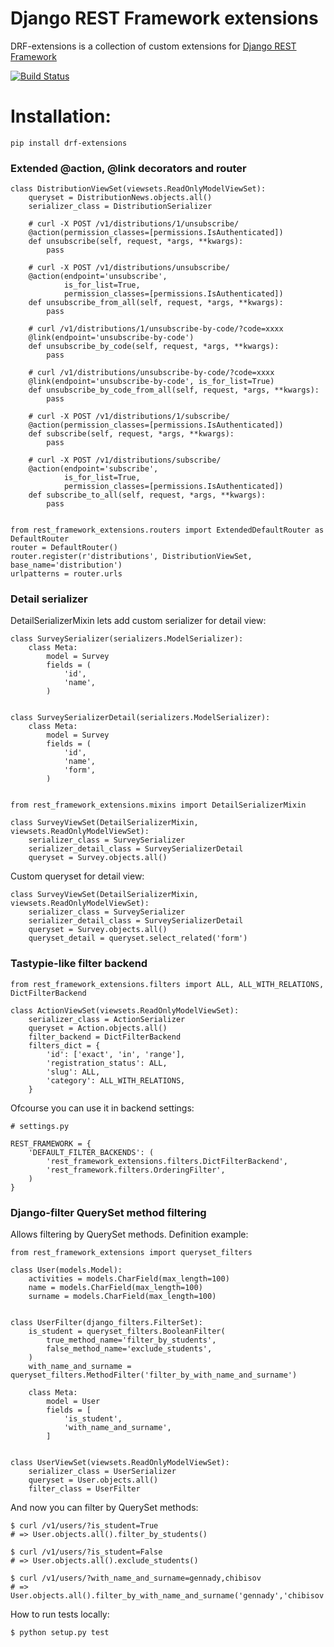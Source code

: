 # Django REST Framework extensions

DRF-extensions is a collection of custom extensions for [Django REST Framework](https://github.com/tomchristie/django-rest-framework)

[![Build Status](https://travis-ci.org/chibisov/drf-extensions.png?branch=master)](https://travis-ci.org/chibisov/drf-extensions)

# Installation:

    pip install drf-extensions

### Extended @action, @link decorators and router

    class DistributionViewSet(viewsets.ReadOnlyModelViewSet):
        queryset = DistributionNews.objects.all()
        serializer_class = DistributionSerializer

        # curl -X POST /v1/distributions/1/unsubscribe/
        @action(permission_classes=[permissions.IsAuthenticated])
        def unsubscribe(self, request, *args, **kwargs):
            pass

        # curl -X POST /v1/distributions/unsubscribe/
        @action(endpoint='unsubscribe',
                is_for_list=True,
                permission_classes=[permissions.IsAuthenticated])
        def unsubscribe_from_all(self, request, *args, **kwargs):
            pass

        # curl /v1/distributions/1/unsubscribe-by-code/?code=xxxx
        @link(endpoint='unsubscribe-by-code')
        def unsubscribe_by_code(self, request, *args, **kwargs):
            pass

        # curl /v1/distributions/unsubscribe-by-code/?code=xxxx
        @link(endpoint='unsubscribe-by-code', is_for_list=True)
        def unsubscribe_by_code_from_all(self, request, *args, **kwargs):
            pass

        # curl -X POST /v1/distributions/1/subscribe/
        @action(permission_classes=[permissions.IsAuthenticated])
        def subscribe(self, request, *args, **kwargs):
            pass

        # curl -X POST /v1/distributions/subscribe/
        @action(endpoint='subscribe',
                is_for_list=True,
                permission_classes=[permissions.IsAuthenticated])
        def subscribe_to_all(self, request, *args, **kwargs):
            pass


    from rest_framework_extensions.routers import ExtendedDefaultRouter as DefaultRouter
    router = DefaultRouter()
    router.register(r'distributions', DistributionViewSet, base_name='distribution')
    urlpatterns = router.urls

### Detail serializer

DetailSerializerMixin lets add custom serializer for detail view:

    class SurveySerializer(serializers.ModelSerializer):
        class Meta:
            model = Survey
            fields = (
                'id',
                'name',
            )


    class SurveySerializerDetail(serializers.ModelSerializer):
        class Meta:
            model = Survey
            fields = (
                'id',
                'name',
                'form',
            )


    from rest_framework_extensions.mixins import DetailSerializerMixin

    class SurveyViewSet(DetailSerializerMixin, viewsets.ReadOnlyModelViewSet):
        serializer_class = SurveySerializer
        serializer_detail_class = SurveySerializerDetail
        queryset = Survey.objects.all()


Custom queryset for detail view:

    class SurveyViewSet(DetailSerializerMixin, viewsets.ReadOnlyModelViewSet):
        serializer_class = SurveySerializer
        serializer_detail_class = SurveySerializerDetail
        queryset = Survey.objects.all()
        queryset_detail = queryset.select_related('form')

### Tastypie-like filter backend

    from rest_framework_extensions.filters import ALL, ALL_WITH_RELATIONS, DictFilterBackend

    class ActionViewSet(viewsets.ReadOnlyModelViewSet):
        serializer_class = ActionSerializer
        queryset = Action.objects.all()
        filter_backend = DictFilterBackend
        filters_dict = {
            'id': ['exact', 'in', 'range'],
            'registration_status': ALL,
            'slug': ALL,
            'category': ALL_WITH_RELATIONS,
        }

Ofcourse you can use it in backend settings:

    # settings.py

    REST_FRAMEWORK = {
        'DEFAULT_FILTER_BACKENDS': (
            'rest_framework_extensions.filters.DictFilterBackend',
            'rest_framework.filters.OrderingFilter',
        )
    }

### Django-filter QuerySet method filtering

Allows filtering by QuerySet methods. Definition example:

    from rest_framework_extensions import queryset_filters

    class User(models.Model):
        activities = models.CharField(max_length=100)
        name = models.CharField(max_length=100)
        surname = models.CharField(max_length=100)


    class UserFilter(django_filters.FilterSet):
        is_student = queryset_filters.BooleanFilter(
            true_method_name='filter_by_students',
            false_method_name='exclude_students',
        )
        with_name_and_surname = queryset_filters.MethodFilter('filter_by_with_name_and_surname')

        class Meta:
            model = User
            fields = [
                'is_student',
                'with_name_and_surname',
            ]


    class UserViewSet(viewsets.ReadOnlyModelViewSet):
        serializer_class = UserSerializer
        queryset = User.objects.all()
        filter_class = UserFilter

And now you can filter by QuerySet methods:

    $ curl /v1/users/?is_student=True
    # => User.objects.all().filter_by_students()

    $ curl /v1/users/?is_student=False
    # => User.objects.all().exclude_students()

    $ curl /v1/users/?with_name_and_surname=gennady,chibisov
    # => User.objects.all().filter_by_with_name_and_surname('gennady','chibisov')



How to run tests locally:

    $ python setup.py test
